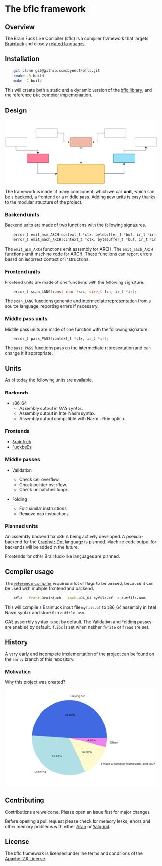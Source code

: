 # The bflc framework

## Overview

The Brain Fuck Like Compiler (bflc) is a compiler framework that targets
[Brainfuck][bf-wikipedia] and closely [related languages](bf-family).

## Installation

```sh
    git clone git@github.com:bynect/bflc.git
    cmake -B build
    make -C build
```

This will create both a static and a dynamic version of the
[bflc library](/libbflc "libbflc"), and the reference
[bflc compiler](/bflc "bflc") implementation.

## Design

![units](/docs/units.svg)

The framework is made of many component, which we call **unit**,
which can be a backend, a frontend or a middle pass.
Adding new units is easy thanks to the modular structure of the project.

### Backend units

Backend units are made of two functions with the following signatures.

```c
    error_t emit_asm_ARCH(context_t *ctx, bytebuffer_t *buf, ir_t *ir);
    error_t emit_mach_ARCH(context_t *ctx, bytebuffer_t *buf, ir_t *ir);
```

The `emit_asm_ARCH` functions emit assembly for ARCH.
The `emit_mach_ARCH` functions emit machine code for ARCH.
These functions can report errors based on incorrect context or instructions.

### Frontend units

Frontend units are made of one functions with the following signature.

```c
    error_t scan_LANG(const char *src, size_t len, ir_t *ir);
```

The `scan_LANG` functions generate and intermediate representation from a source
language, reporting errors if necessary.

### Middle pass units

Middle pass units are made of one function with the following signature.

```c
    error_t pass_PASS(context_t *ctx, ir_t *ir);
```

The `pass_PASS` functions pass on the intermediate representation and can change
it if appropriate.

## Units

As of today the following units are available.

### Backends

- x86_64
  - Assembly output in GAS syntax.
  - Assembly output in Intel Nasm syntax.
  - Assembly output compatible with Nasm `-fbin` option.

### Frontends

- [Brainfuck][bf-wikipedia]
- [FuckbeEs][fuckbees]

### Middle passes

- Validation
  - Check cell overflow.
  - Check pointer overflow.
  - Check unmatched loops.

- Folding
  - Fold similar instructions.
  - Remove nop instructions.

### Planned units

An assembly backend for x86 is being actively developed.
A pseudo-backend for the [Graphviz Dot][graphviz-dot] language is planned.
Machine code output for backends will be added in the future.

Frontends for other Brainfuck-like languages are planned.

## Compiler usage

The [reference compiler](/bflc "bflc") requires a lot of flags to be passed,
because it can be used with multiple frontend and backend.

```sh
    bflc --front=Brainfuck --back=x86_64 myfile.bf -o outfile.asm
```

This will compile a Brainfuck input file `myfile.bf` to x86_64 assembly
in Intel Nasm syntax and store it in `outfile.asm`.

GAS assembly syntax is set by default.
The Validation and Folding passes are enabled by default.
`flibc` is set when neither `fwrite` or `fread` are set.

## History

A very early and incomplete implementation of the project can be found on the
`early` branch of this repository.

### Motivation

Why this project was created?

![motivation](/docs/motive.svg)

## Contributing

Contributions are welcome.
Please open an issue first for major changes.

Before opening a pull request please check for memory leaks, errors and
other memory problems with either [Asan][asan] or [Valgrind][valgrind].

## License

The bflc framework is licensed under the terms and conditions of the
[Apache-2.0 License](LICENSE).

[bf-wikipedia]: https://en.wikipedia.org/wiki/Brainfuck
[bf-family]: https://esolangs.org/wiki/Trivial_brainfuck_substitution
[fuckbees]: https://esolangs.org/wiki/FuckbeEs
[asan]: https://en.wikipedia.org/wiki/AddressSanitizer
[valgrind]: https://valgrind.org/
[graphviz-dot]: https://graphviz.org/doc/info/lang.html
